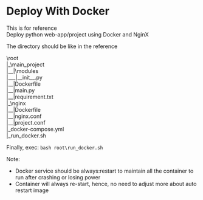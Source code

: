 # Deploy With Docker  
This is for reference  
Deploy python web-app/project using Docker and NginX  
  
  
The directory should be like in the reference  

\root  
|\_\main_project  
|\_\_|\modules  
|\_\_\_|\_\_init\_\_.py  
|\_\_|Dockerfile  
|\_\_|main.py  
|\_\_|requirement.txt  
|\_\nginx  
|\_\_|Dockerfile  
|\_\_|nginx.conf  
|\_\_|project.conf  
|\_docker-compose.yml  
|\_run_docker.sh  


Finally, exec: `bash root\run_docker.sh`  
  
Note:  
 - Docker service should be always:restart to maintain all the container to run after crashing or losing power
 - Container will always re-start, hence, no need to adjust more about auto restart image
